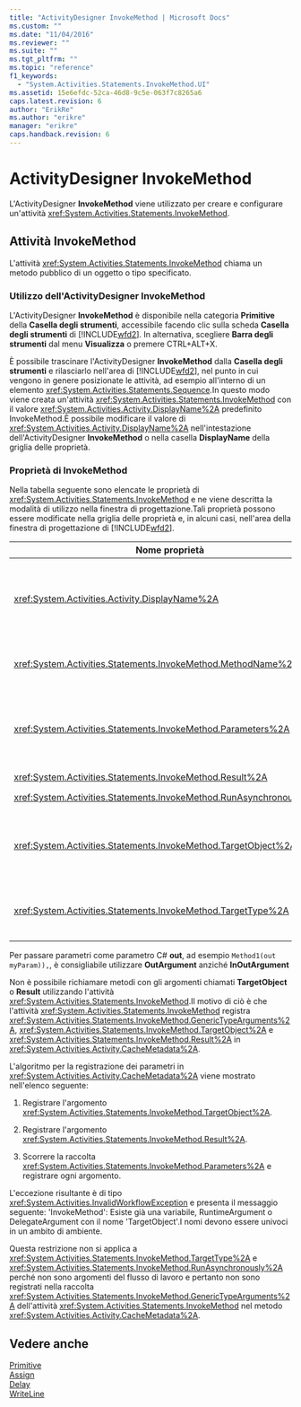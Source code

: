 ```yaml
---
title: "ActivityDesigner InvokeMethod | Microsoft Docs"
ms.custom: ""
ms.date: "11/04/2016"
ms.reviewer: ""
ms.suite: ""
ms.tgt_pltfrm: ""
ms.topic: "reference"
f1_keywords: 
  - "System.Activities.Statements.InvokeMethod.UI"
ms.assetid: 15e6efdc-52ca-46d8-9c5e-063f7c8265a6
caps.latest.revision: 6
author: "ErikRe"
ms.author: "erikre"
manager: "erikre"
caps.handback.revision: 6
---
```

# ActivityDesigner InvokeMethod
L'ActivityDesigner **InvokeMethod** viene utilizzato per creare e configurare un'attività <xref:System.Activities.Statements.InvokeMethod>.  
  
## Attività InvokeMethod  
 L'attività <xref:System.Activities.Statements.InvokeMethod> chiama un metodo pubblico di un oggetto o tipo specificato.  
  
### Utilizzo dell'ActivityDesigner InvokeMethod  
 L'ActivityDesigner **InvokeMethod** è disponibile nella categoria **Primitive** della **Casella degli strumenti**, accessibile facendo clic sulla scheda **Casella degli strumenti** di [!INCLUDE[wfd2](../workflow-designer/includes/wfd2_md.md)]. In alternativa, scegliere **Barra degli strumenti** dal menu **Visualizza** o premere CTRL\+ALT\+X.  
  
 È possibile trascinare l'ActivityDesigner **InvokeMethod** dalla **Casella degli strumenti** e rilasciarlo nell'area di [!INCLUDE[wfd2](../workflow-designer/includes/wfd2_md.md)], nel punto in cui vengono in genere posizionate le attività, ad esempio all'interno di un elemento <xref:System.Activities.Statements.Sequence>.In questo modo viene creata un'attività <xref:System.Activities.Statements.InvokeMethod> con il valore <xref:System.Activities.Activity.DisplayName%2A> predefinito InvokeMethod.È possibile modificare il valore di <xref:System.Activities.Activity.DisplayName%2A> nell'intestazione dell'ActivityDesigner **InvokeMethod** o nella casella **DisplayName** della griglia delle proprietà.  
  
### Proprietà di InvokeMethod  
 Nella tabella seguente sono elencate le proprietà di <xref:System.Activities.Statements.InvokeMethod> e ne viene descritta la modalità di utilizzo nella finestra di progettazione.Tali proprietà possono essere modificate nella griglia delle proprietà e, in alcuni casi, nell'area della finestra di progettazione di [!INCLUDE[wfd2](../workflow-designer/includes/wfd2_md.md)].  
  
|Nome proprietà|Obbligatoria|Utilizzo|  
|--------------------|------------------|--------------|  
|<xref:System.Activities.Activity.DisplayName%2A>|False|Nome descrittivo dell'attività <xref:System.Activities.Statements.InvokeMethod>.Il valore predefinito è InvokeMethod.<br /><br /> Sebbene non sia obbligatorio specificare il valore di <xref:System.Activities.Activity.DisplayName%2A>, è consigliabile farlo.|  
|<xref:System.Activities.Statements.InvokeMethod.MethodName%2A>|True|Nome del metodo da richiamare quando viene eseguita l'attività.Il metodo chiamato deve essere dichiarato come **public**.È possibile modificare questa proprietà nell'area della finestra di progettazione.Si tratta di una proprietà obbligatoria.|  
|<xref:System.Activities.Statements.InvokeMethod.Parameters%2A>|False|Raccolta di parametri del metodo chiamato.I parametri devono essere aggiunti alla raccolta nello stesso ordine in cui vengono visualizzati nella firma del metodo.Nella griglia delle proprietà fare clic sul pulsante con i puntini di sospensione nel campo **Parametri** per visualizzare la finestra di dialogo **Parametri** che consente di impostare tale proprietà.Fare clic sul pulsante **Crea argomento** per aggiungere i parametri.|  
|<xref:System.Activities.Statements.InvokeMethod.Result%2A>|False|Valore restituito dalla chiamata del metodo.|  
|<xref:System.Activities.Statements.InvokeMethod.RunAsynchronously%2A>|True|Specifica se il metodo viene chiamato in modo asincrono.Il valore predefinito è **False**.|  
|<xref:System.Activities.Statements.InvokeMethod.TargetObject%2A>|False|Oggetto contenente il metodo da chiamare.È possibile modificare questa proprietà nell'area della finestra di progettazione.<br /><br /> È necessario impostare <xref:System.Activities.Statements.InvokeMethod.TargetObject%2A> o <xref:System.Activities.Statements.InvokeMethod.TargetType%2A>.|  
|<xref:System.Activities.Statements.InvokeMethod.TargetType%2A>|False|Tipo dell'oggetto <xref:System.Activities.Statements.InvokeMethod.TargetObject%2A>.È possibile modificare questa proprietà nell'area della finestra di progettazione.È necessario impostare questa proprietà solo se il metodo chiamato è statico.|  
  
 Per passare parametri come parametro C\# **out**, ad esempio `Method1(out myParam)),`, è consigliabile utilizzare **OutArgument** anziché **InOutArgument**  
  
 Non è possibile richiamare metodi con gli argomenti chiamati **TargetObject** o **Result** utilizzando l'attività <xref:System.Activities.Statements.InvokeMethod>.Il motivo di ciò è che l'attività <xref:System.Activities.Statements.InvokeMethod> registra <xref:System.Activities.Statements.InvokeMethod.GenericTypeArguments%2A>, <xref:System.Activities.Statements.InvokeMethod.TargetObject%2A> e <xref:System.Activities.Statements.InvokeMethod.Result%2A> in <xref:System.Activities.Activity.CacheMetadata%2A>.  
  
 L'algoritmo per la registrazione dei parametri in <xref:System.Activities.Activity.CacheMetadata%2A> viene mostrato nell'elenco seguente:  
  
1.  Registrare l'argomento <xref:System.Activities.Statements.InvokeMethod.TargetObject%2A>.  
  
2.  Registrare l'argomento <xref:System.Activities.Statements.InvokeMethod.Result%2A>.  
  
3.  Scorrere la raccolta <xref:System.Activities.Statements.InvokeMethod.Parameters%2A> e registrare ogni argomento.  
  
 L'eccezione risultante è di tipo <xref:System.Activities.InvalidWorkflowException> e presenta il messaggio seguente: 'InvokeMethod': Esiste già una variabile, RuntimeArgument o DelegateArgument con il nome 'TargetObject'.I nomi devono essere univoci in un ambito di ambiente.  
  
 Questa restrizione non si applica a <xref:System.Activities.Statements.InvokeMethod.TargetType%2A> e <xref:System.Activities.Statements.InvokeMethod.RunAsynchronously%2A> perché non sono argomenti del flusso di lavoro e pertanto non sono registrati nella raccolta <xref:System.Activities.Statements.InvokeMethod.GenericTypeArguments%2A> dell'attività <xref:System.Activities.Statements.InvokeMethod> nel metodo <xref:System.Activities.Activity.CacheMetadata%2A>.  
  
## Vedere anche  
 [Primitive](../workflow-designer/primitives-activity-designers.md)   
 [Assign](../workflow-designer/assign-activity-designer.md)   
 [Delay](../workflow-designer/delay-activity-designer.md)   
 [WriteLine](../workflow-designer/writeline-activity-designer.md)